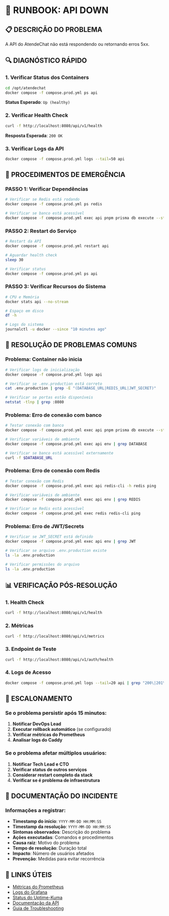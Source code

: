 # 🚨 RUNBOOK: API DOWN

## 📋 **DESCRIÇÃO DO PROBLEMA**
A API do AtendeChat não está respondendo ou retornando erros 5xx.

## 🔍 **DIAGNÓSTICO RÁPIDO**

### **1. Verificar Status dos Containers**
```bash
cd /opt/atendechat
docker compose -f compose.prod.yml ps api
```

**Status Esperado**: `Up (healthy)`

### **2. Verificar Health Check**
```bash
curl -f http://localhost:8080/api/v1/health
```

**Resposta Esperada**: `200 OK`

### **3. Verificar Logs da API**
```bash
docker compose -f compose.prod.yml logs --tail=50 api
```

## 🚨 **PROCEDIMENTOS DE EMERGÊNCIA**

### **PASSO 1: Verificar Dependências**
```bash
# Verificar se Redis está rodando
docker compose -f compose.prod.yml ps redis

# Verificar se banco está acessível
docker compose -f compose.prod.yml exec api pnpm prisma db execute --stdin
```

### **PASSO 2: Restart do Serviço**
```bash
# Restart da API
docker compose -f compose.prod.yml restart api

# Aguardar health check
sleep 30

# Verificar status
docker compose -f compose.prod.yml ps api
```

### **PASSO 3: Verificar Recursos do Sistema**
```bash
# CPU e Memória
docker stats api --no-stream

# Espaço em disco
df -h

# Logs do sistema
journalctl -u docker --since "10 minutes ago"
```

## 🔧 **RESOLUÇÃO DE PROBLEMAS COMUNS**

### **Problema: Container não inicia**
```bash
# Verificar logs de inicialização
docker compose -f compose.prod.yml logs api

# Verificar se .env.production está correto
cat .env.production | grep -E "(DATABASE_URL|REDIS_URL|JWT_SECRET)"

# Verificar se portas estão disponíveis
netstat -tlnp | grep :8080
```

### **Problema: Erro de conexão com banco**
```bash
# Testar conexão com banco
docker compose -f compose.prod.yml exec api pnpm prisma db execute --stdin

# Verificar variáveis de ambiente
docker compose -f compose.prod.yml exec api env | grep DATABASE

# Verificar se banco está acessível externamente
curl -f $DATABASE_URL
```

### **Problema: Erro de conexão com Redis**
```bash
# Testar conexão com Redis
docker compose -f compose.prod.yml exec api redis-cli -h redis ping

# Verificar variáveis de ambiente
docker compose -f compose.prod.yml exec api env | grep REDIS

# Verificar se Redis está acessível
docker compose -f compose.prod.yml exec redis redis-cli ping
```

### **Problema: Erro de JWT/Secrets**
```bash
# Verificar se JWT_SECRET está definido
docker compose -f compose.prod.yml exec api env | grep JWT

# Verificar se arquivo .env.production existe
ls -la .env.production

# Verificar permissões do arquivo
ls -la .env.production
```

## 📊 **VERIFICAÇÃO PÓS-RESOLUÇÃO**

### **1. Health Check**
```bash
curl -f http://localhost:8080/api/v1/health
```

### **2. Métricas**
```bash
curl -f http://localhost:8080/api/v1/metrics
```

### **3. Endpoint de Teste**
```bash
curl -f http://localhost:8080/api/v1/auth/health
```

### **4. Logs de Acesso**
```bash
docker compose -f compose.prod.yml logs --tail=20 api | grep "200\|201\|404\|500"
```

## 🚀 **ESCALONAMENTO**

### **Se o problema persistir após 15 minutos:**
1. **Notificar DevOps Lead**
2. **Executar rollback automático** (se configurado)
3. **Verificar métricas do Prometheus**
4. **Analisar logs do Caddy**

### **Se o problema afetar múltiplos usuários:**
1. **Notificar Tech Lead e CTO**
2. **Verificar status de outros serviços**
3. **Considerar restart completo da stack**
4. **Verificar se é problema de infraestrutura**

## 📝 **DOCUMENTAÇÃO DO INCIDENTE**

### **Informações a registrar:**
- **Timestamp do início**: `YYYY-MM-DD HH:MM:SS`
- **Timestamp da resolução**: `YYYY-MM-DD HH:MM:SS`
- **Sintomas observados**: Descrição do problema
- **Ações executadas**: Comandos e procedimentos
- **Causa raiz**: Motivo do problema
- **Tempo de resolução**: Duração total
- **Impacto**: Número de usuários afetados
- **Prevenção**: Medidas para evitar recorrência

## 🔗 **LINKS ÚTEIS**

- [Métricas do Prometheus](http://localhost:9090)
- [Logs do Grafana](http://localhost:3001)
- [Status do Uptime-Kuma](http://localhost:3002)
- [Documentação da API](../api/README.md)
- [Guia de Troubleshooting](../troubleshooting.md)
